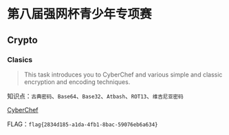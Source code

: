 # 第八届强网杯青少年专项赛

## Crypto

### Clasics

> This task introduces you to CyberChef and various simple and classic encryption and encoding techniques.

知识点：`古典密码`、`Base64`、`Base32`、`Atbash`、`ROT13`、`维吉尼亚密码`

[CyberChef](https://gchq.github.io/CyberChef/#recipe=Vigen%C3%A8re_Decode('GAMELAB')Atbash_Cipher()ROT13(true,true,false,-3)From_Base64('A-Za-z0-9%2B/%3D',true,false)From_Base32('A-Z2-7%3D',true)&input=SkJ0RFEwSnhReFZUUERHWUYwNUVKTnRTUFNSUE9TYUFGMEpIUTBKTEtsTk5MbE9ZRzBsUUxDMU5JQmZUT1NpR0VFRklGVDlPQkVCVUVFUFBTMDVJTVN1S0p4VzlTRDA5)

FLAG：`flag{2834d185-a1da-4fb1-8bac-59076eb6a634}`
